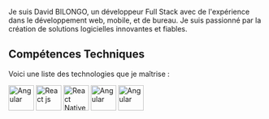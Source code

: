 Je suis David BILONGO, un développeur Full Stack avec de l'expérience dans le développement web, mobile, et de bureau. Je suis passionné par la création de solutions logicielles innovantes et fiables.

## Compétences Techniques
Voici une liste des technologies que je maîtrise :
<div>
  <img src="https://angular.io/assets/images/logos/angular/angular.png" alt="Angular" width="50" height="50">
   <img src="https://upload.wikimedia.org/wikipedia/commons/a/a7/React-icon.svg" alt="React js" width="50" height="50">
   <img src="https://upload.wikimedia.org/wikipedia/commons/1/17/React_Native_logo.svg" alt="React Native" width="50" height="50">
   <img src="https://upload.wikimedia.org/wikipedia/commons/thumb/d/d1/Ionic_Logo.svg/1280px-Ionic_Logo.svg.png" alt="Angular" width="50" height="50">
   <img src="https://angular.io/assets/images/logos/angular/angular.png" alt="Angular" width="50" height="50">
</div>


